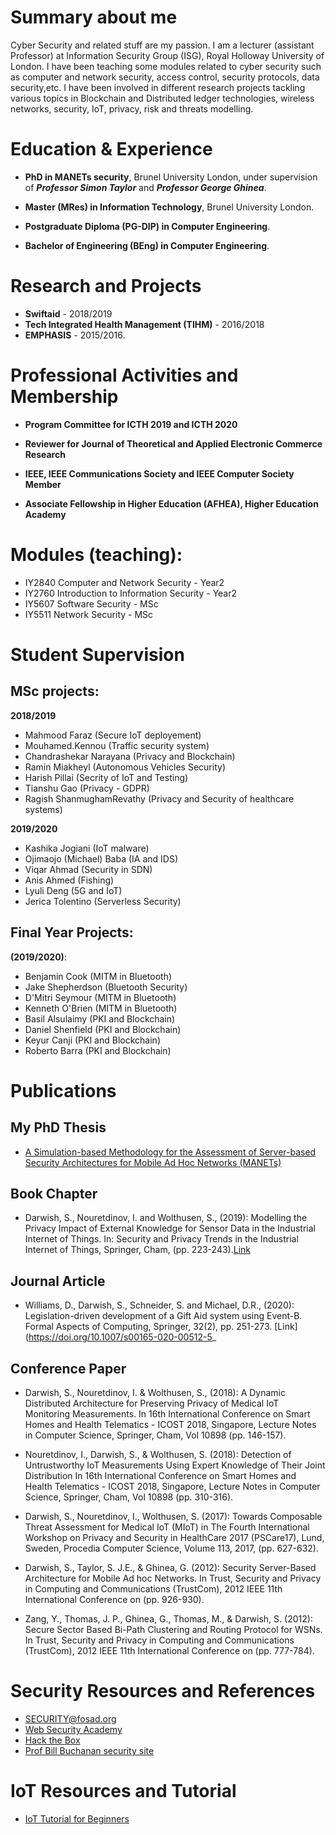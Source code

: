 # Summary about me 

Cyber Security and related stuff are my passion. I am a lecturer (assistant Professor) at Information Security Group (ISG), Royal Holloway University of London. I have been teaching some modules related to cyber security such as computer and network security, access control, security protocols, data security,etc. I have been involved in different research projects tackling various topics in Blockchain and Distributed ledger technologies, wireless networks, security, IoT, privacy, risk and threats modelling.

# Education & Experience

- **PhD in MANETs security**, Brunel University London, under supervision of **_Professor Simon Taylor_** and **_Professor George Ghinea_**.

- **Master (MRes) in Information Technology**, Brunel University London. 

- **Postgraduate Diploma (PG-DIP) in Computer Engineering**. 

- **Bachelor of Engineering (BEng) in Computer Engineering**.

# Research and Projects

- **Swiftaid**  - 2018/2019 
- **Tech Integrated Health Management (TIHM)** - 2016/2018
-  **EMPHASIS** - 2015/2016.  

# Professional Activities and Membership 
- **Program Committee for ICTH 2019 and ICTH 2020** 
- **Reviewer for Journal of Theoretical and Applied Electronic Commerce Research** 

- **IEEE, IEEE Communications Society and IEEE Computer Society Member** 
- **Associate Fellowship in Higher Education (AFHEA), Higher Education Academy**


# Modules (teaching):  
- IY2840 Computer and Network Security - Year2
- IY2760 Introduction to Information Security - Year2
- IY5607 Software Security - MSc
- IY5511 Network Security - MSc

# Student Supervision 

## MSc projects:

**2018/2019**

- Mahmood Faraz (Secure IoT deployement) 
- Mouhamed.Kennou (Traffic security system) 
- Chandrashekar Narayana (Privacy and Blockchain)
- Ramin Miakheyl (Autonomous Vehicles Security)
- Harish Pillai	(Secrity of IoT and Testing)
- Tianshu Gao  (Privacy - GDPR)
- Ragish ShanmughamRevathy (Privacy and Security of healthcare systems) 

**2019/2020**
- Kashika Jogiani (IoT malware)
- Ojimaojo (Michael) Baba (IA and IDS)
- Viqar Ahmad (Security in SDN) 
- Anis	Ahmed (Fishing) 
- Lyuli	Deng (5G and IoT) 
- Jerica	Tolentino (Serverless Security)

## Final Year Projects: 

**(2019/2020)**:
- Benjamin Cook (MITM in Bluetooth)
- Jake Shepherdson (Bluetooth Security)
- D'Mitri Seymour (MITM in Bluetooth) 
- Kenneth O'Brien (MITM in Bluetooth)
- Basil Alsulaimy (PKI and Blockchain)
- Daniel Shenfield (PKI and Blockchain)
- Keyur Canji (PKI and Blockchain)
- Roberto Barra (PKI and Blockchain)


# Publications

## My PhD Thesis 
- [A Simulation-based Methodology for the Assessment of Server-based Security Architectures for Mobile Ad Hoc Networks (MANETs)](https://bura.brunel.ac.uk/handle/2438/13823)

## Book Chapter
- Darwish, S., Nouretdinov, I. and Wolthusen, S., (2019): Modelling the Privacy Impact of External Knowledge for Sensor Data in the Industrial Internet of Things. In: Security and Privacy Trends in the Industrial Internet of Things, Springer, Cham, (pp. 223-243).[Link](https://link.springer.com/chapter/10.1007%2F978-3-030-12330-7_11)

## Journal Article
- Williams, D., Darwish, S., Schneider, S. and Michael, D.R., (2020): Legislation-driven development of a Gift Aid system using Event-B. Formal Aspects of Computing, Springer, 32(2), pp. 251-273. [Link](https://doi.org/10.1007/s00165-020-00512-5_

## Conference Paper
- Darwish, S., Nouretdinov, I. & Wolthusen, S., (2018): A Dynamic Distributed Architecture for Preserving Privacy of Medical IoT Monitoring Measurements. In 16th International Conference on Smart Homes and Health Telematics - ICOST 2018, Singapore, Lecture Notes in Computer Science, Springer, Cham, Vol 10898 (pp. 146-157).

- Nouretdinov, I., Darwish, S., & Wolthusen, S. (2018): Detection of Untrustworthy IoT Measurements Using Expert Knowledge of Their Joint Distribution In 16th International Conference on Smart Homes and Health Telematics - ICOST 2018, Singapore, Lecture Notes in Computer Science, Springer, Cham, Vol 10898 (pp. 310-316).

- Darwish, S., Nouretdinov, I., Wolthusen, S. (2017): Towards Composable Threat Assessment for Medical IoT (MIoT) in The Fourth International Workshop on Privacy and Security in HealthCare 2017 (PSCare17), Lund, Sweden, Procedia Computer Science, Volume 113, 2017, (pp. 627-632).

- Darwish, S., Taylor, S. J.E., & Ghinea, G. (2012): Security Server-Based Architecture for Mobile Ad hoc Networks. In Trust, Security and Privacy in Computing and Communications (TrustCom), 2012 IEEE 11th International Conference on (pp. 926-930).

- Zang, Y., Thomas, J. P., Ghinea, G., Thomas, M., & Darwish, S. (2012): Secure Sector Based Bi-Path Clustering and Routing Protocol for WSNs. In Trust, Security and Privacy in Computing and Communications (TrustCom), 2012 IEEE 11th International Conference on (pp. 777-784).



# Security Resources and References

- [SECURITY@fosad.org](https://listserv.iit.cnr.it/cgi-bin/wa?A0=security)
- [Web Security Academy](https://portswigger.net/web-security)
- [Hack the Box](https://www.hackthebox.eu/)
- [Prof Bill Buchanan security site](https://www.asecuritysite.com/)

# IoT Resources and Tutorial
- [IoT Tutorial for Beginners](https://data-flair.training/blogs/iot-tutorial/)
